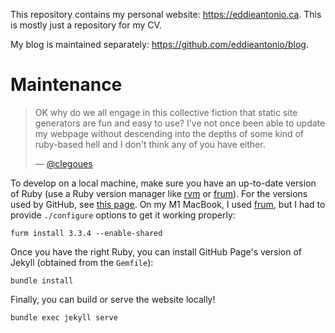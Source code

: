 This repository contains my personal website: <https://eddieantonio.ca>.
This is mostly just a repository for my CV.

My blog is maintained separately: <https://github.com/eddieantonio/blog>.

# Maintenance

> OK why do we all engage in this collective fiction that static site generators are fun and easy to use? I've not once been able to update my webpage without descending into the depths of some kind of ruby-based hell and I don't think any of you have either.
>
> — [@clegoues](https://twitter.com/clegoues/status/1573310365269647360)

To develop on a local machine, make sure you have an up-to-date version
of Ruby (use a Ruby version manager like [rvm][] or [frum][]).
For the versions used by GitHub, see [this page][ghpages].
On my M1 MacBook, I used [frum][], but I had to provide `./configure`
options to get it working properly:

    furm install 3.3.4 --enable-shared

Once you have the right Ruby, you can install GitHub Page's version of
Jekyll (obtained from the `Gemfile`):

    bundle install

Finally, you can build or serve the website locally!

    bundle exec jekyll serve

[frum]: https://github.com/TaKO8Ki/frum
[rvm]: https://rvm.io/
[ghpages]: https://pages.github.com/versions.json
